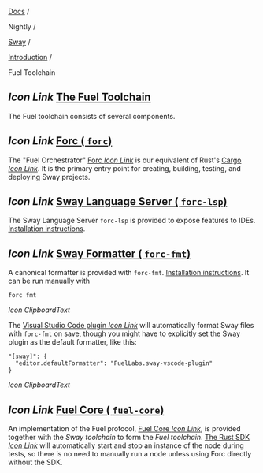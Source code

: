 [Docs](https://docs.fuel.network/) /

Nightly  /

[Sway](https://docs.fuel.network/docs/nightly/sway/) /

[Introduction](https://docs.fuel.network/docs/nightly/sway/introduction/) /

Fuel Toolchain

## _Icon Link_ [The Fuel Toolchain](https://docs.fuel.network/docs/nightly/sway/introduction/fuel_toolchain/\#the-fuel-toolchain)

The Fuel toolchain consists of several components.

## _Icon Link_ [Forc ( `forc`)](https://docs.fuel.network/docs/nightly/sway/introduction/fuel_toolchain/\#forc-forc)

The "Fuel Orchestrator" [Forc _Icon Link_](https://github.com/FuelLabs/sway/tree/v0.67.0/forc) is our equivalent of Rust's [Cargo _Icon Link_](https://doc.rust-lang.org/cargo/). It is the primary entry point for creating, building, testing, and deploying Sway projects.

## _Icon Link_ [Sway Language Server ( `forc-lsp`)](https://docs.fuel.network/docs/nightly/sway/introduction/fuel_toolchain/\#sway-language-server-forc-lsp)

The Sway Language Server `forc-lsp` is provided to expose features to IDEs. [Installation instructions](https://docs.fuel.network/docs/nightly/sway/lsp/installation/).

## _Icon Link_ [Sway Formatter ( `forc-fmt`)](https://docs.fuel.network/docs/nightly/sway/introduction/fuel_toolchain/\#sway-formatter-forc-fmt)

A canonical formatter is provided with `forc-fmt`. [Installation instructions](https://docs.fuel.network/docs/nightly/sway/introduction/getting_started/). It can be run manually with

```fuel_Box fuel_Box-idXKMmm-css
forc fmt
```

_Icon ClipboardText_

The [Visual Studio Code plugin _Icon Link_](https://marketplace.visualstudio.com/items?itemName=FuelLabs.sway-vscode-plugin) will
automatically format Sway files with `forc-fmt` on save, though you might have to explicitly set the Sway plugin as the
default formatter, like this:

```fuel_Box fuel_Box-idXKMmm-css
"[sway]": {
  "editor.defaultFormatter": "FuelLabs.sway-vscode-plugin"
}
```

_Icon ClipboardText_

## _Icon Link_ [Fuel Core ( `fuel-core`)](https://docs.fuel.network/docs/nightly/sway/introduction/fuel_toolchain/\#fuel-core-fuel-core)

An implementation of the Fuel protocol, [Fuel Core _Icon Link_](https://github.com/FuelLabs/fuel-core), is provided together with the _Sway toolchain_ to form the _Fuel toolchain_. [The Rust SDK _Icon Link_](https://github.com/FuelLabs/fuels-rs) will automatically start and stop an instance of the node during tests, so there is no need to manually run a node unless using Forc directly without the SDK.